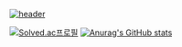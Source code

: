 <!--
**kimbank/kimbank** is a ✨ _special_ ✨ repository because its `README.md` (this file) appears on your GitHub profile.

Here are some ideas to get you started:

- 🔭 I’m currently working on ...
- 🌱 I’m currently learning ...
- 👯 I’m looking to collaborate on ...
- 🤔 I’m looking for help with ...
- 💬 Ask me about ...
- 📫 How to reach me: ...
- 😄 Pronouns: ...
- ⚡ Fun fact: ...
-->

[![header](https://capsule-render.vercel.app/api?type=waving&reversal=true&color=4e4e4e&text=金　恩　行&height=150&fontSize=100&animation=fadeIn&fontColor=ffffff)](https://kimbank.github.io/)

[![Solved.ac프로필](http://mazassumnida.wtf/api/v2/generate_badge?boj=banlxx)](https://solved.ac/banlxx) [![Anurag's GitHub stats](https://github-readme-stats.vercel.app/api?username=kimbank&theme=gotham&line_height=20.99&show_icons=true)](https://github.com/kimbank)

